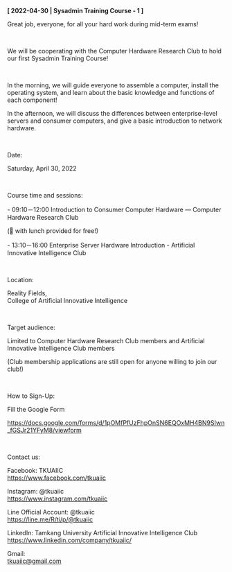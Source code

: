 **[ 2022-04-30 | Sysadmin Training Course - 1 ]**

Great job, everyone, for all your hard work during mid-term exams!

&nbsp;

We will be cooperating with the Computer Hardware Research Club to hold our first Sysadmin Training Course!

&nbsp;

In the morning, we will guide everyone to assemble a computer, install the operating system, and learn about the basic knowledge and functions of each component!

In the afternoon, we will discuss the differences between enterprise-level servers and consumer computers, and give a basic introduction to network hardware.

&nbsp;

Date:

Saturday, April 30, 2022

&nbsp;

Course time and sessions:

\- 09:10－12:00 Introduction to Consumer Computer Hardware — Computer Hardware Research Club

(🍱 with lunch provided for free!)

\- 13:10－16:00 Enterprise Server Hardware Introduction - Artificial Innovative Intelligence Club

&nbsp;

Location:

Reality Fields, <br />College of Artificial Innovative Intelligence

&nbsp;

Target audience:

Limited to Computer Hardware Research Club members and Artificial Innovative Intelligence Club members

(Club membership applications are still open for anyone willing to join our club!)

&nbsp;

How to Sign-Up:

Fill the Google Form

https://docs.google.com/forms/d/1pOMfPfUzFhpOnSN6EQOxMH4BN9SIwn_fGSJr21YFyM8/viewform

&nbsp;

Contact us:

Facebook: TKUAIIC <br />https://www.facebook.com/tkuaiic

Instagram: @tkuaiic <br />https://www.instagram.com/tkuaiic

Line Official Account: @tkuaiic <br />https://line.me/R/ti/p/@tkuaiic

LinkedIn: Tamkang University Artificial Innovative Intelligence Club <br />https://www.linkedin.com/company/tkuaiic/

Gmail: <br />tkuaiic@gmail.com
